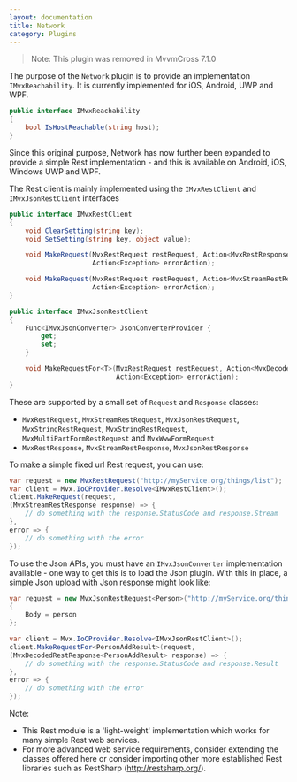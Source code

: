 ```yaml
---
layout: documentation
title: Network
category: Plugins
---
```


> Note: This plugin was removed in MvvmCross 7.1.0


The purpose of the `Network` plugin is to provide an implementation `IMvxReachability`. It is currently implemented for iOS, Android, UWP and WPF.

```c#
public interface IMvxReachability
{
    bool IsHostReachable(string host);
}
```

Since this original purpose, Network has now further been expanded to provide a simple Rest implementation - and this is available on Android, iOS, Windows UWP and WPF.

The Rest client is mainly implemented using the `IMvxRestClient` and `IMvxJsonRestClient` interfaces

```c#
public interface IMvxRestClient
{
    void ClearSetting(string key);
    void SetSetting(string key, object value);

    void MakeRequest(MvxRestRequest restRequest, Action<MvxRestResponse> successAction,
                     Action<Exception> errorAction);

    void MakeRequest(MvxRestRequest restRequest, Action<MvxStreamRestResponse> successAction,
                     Action<Exception> errorAction);
}

public interface IMvxJsonRestClient
{
    Func<IMvxJsonConverter> JsonConverterProvider {
        get;
        set;
    }

    void MakeRequestFor<T>(MvxRestRequest restRequest, Action<MvxDecodedRestResponse<T>> successAction,
                           Action<Exception> errorAction);
}
```

These are supported by a small set of `Request` and `Response` classes:

- `MvxRestRequest`, `MvxStreamRestRequest`, `MvxJsonRestRequest`, `MvxStringRestRequest`, `MvxStringRestRequest`, `MvxMultiPartFormRestRequest` and `MvxWwwFormRequest`
- `MvxRestResponse`, `MvxStreamRestResponse`, `MvxJsonRestResponse`

To make a simple fixed url Rest request, you can use:

```c#
var request = new MvxRestRequest("http://myService.org/things/list");
var client = Mvx.IoCProvider.Resolve<IMvxRestClient>();
client.MakeRequest(request,
(MvxStreamRestResponse response) => {
    // do something with the response.StatusCode and response.Stream
},
error => {
    // do something with the error
});
```

To use the Json APIs, you must have an `IMvxJsonConverter` implementation available - one way to get this is to load the Json plugin. With this in place, a simple Json upload with Json response might look like:

```c#
var request = new MvxJsonRestRequest<Person>("http://myService.org/things/add")
{
    Body = person
};

var client = Mvx.IoCProvider.Resolve<IMvxJsonRestClient>();
client.MakeRequestFor<PersonAddResult>(request,
(MvxDecodedRestResponse<PersonAddResult> response) => {
    // do something with the response.StatusCode and response.Result
},
error => {
    // do something with the error
});
```

Note:

- This Rest module is a 'light-weight' implementation which works for many simple Rest web services.
- For more advanced web service requirements, consider extending the classes offered here or consider importing other more established Rest libraries such as RestSharp (http://restsharp.org/).

